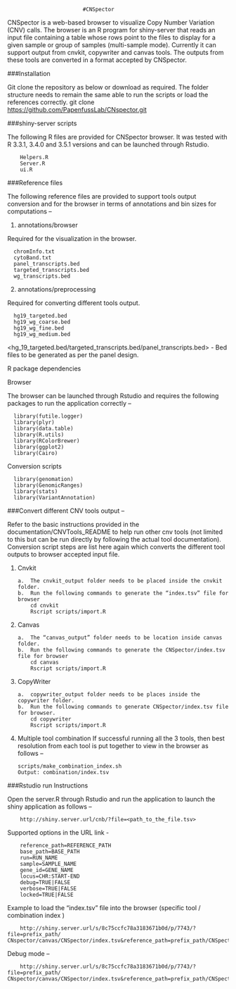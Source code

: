 							#CNSpector
                                                           
CNSpector is a web-based browser to visualize Copy Number Variation (CNV) calls. The browser is an R program for shiny-server that reads an input file containing a table whose rows point to the files to display for a given sample or group of samples (multi-sample mode). Currently it can support output from cnvkit, copywriter and canvas tools. The outputs from these tools are converted in a format accepted by CNSpector.

###Installation

Git clone the repository as below or download as required. The folder structure needs to remain the same able to run the scripts or load the references correctly. 
git clone https://github.com/PapenfussLab/CNspector.git 

###shiny-server scripts

The following R files are provided for CNSpector browser. It was tested with R 3.3.1, 3.4.0 and 3.5.1 versions and can be launched through Rstudio.

		Helpers.R 
		Server.R
		ui.R

###Reference files

The following reference files are provided to support tools output conversion and for the browser in terms of annotations and bin sizes for computations – 
 
 1. annotations/browser
  
  Required for the visualization in the browser.
  
	  chromInfo.txt
	  cytoBand.txt
	  panel_transcripts.bed 
	  targeted_transcripts.bed
	  wg_transcripts.bed

  2. annotations/preprocessing
  
  Required for converting different tools output.
  
	  hg19_targeted.bed
	  hg19_wg_coarse.bed
	  hg19_wg_fine.bed
	  hg19_wg_medium.bed

  <hg_19_targeted.bed/targeted_transcripts.bed/panel_transcripts.bed> - Bed files to be generated as per the panel design.

R package dependencies

  Browser
  
  The browser can be launched through Rstudio and requires the following packages to run the application correctly – 
  
	  library(futile.logger)
	  library(plyr)
	  library(data.table)
	  library(R.utils)
	  library(RColorBrewer)
	  library(ggplot2)
	  library(Cairo)

  Conversion scripts 

	  library(genomation)
	  library(GenomicRanges)
	  library(stats)
	  library(VariantAnnotation)


###Convert different CNV tools output – 

Refer to the basic instructions provided in the documentation/CNVTools_README to help run other cnv tools (not limited to this but can be run directly by following the actual tool documentation). Conversion script steps are list here again which converts the different tool outputs to browser accepted input file.

1.	Cnvkit

		a.	The cnvkit_output folder needs to be placed inside the cnvkit folder. 
		b.	Run the following commands to generate the “index.tsv” file for browser
			cd cnvkit
			Rscript scripts/import.R 

2.	Canvas

		a.	The “canvas_output” folder needs to be location inside canvas folder.
		b.	Run the following commands to generate the CNSpector/index.tsv file for browser
			cd canvas
			Rscript scripts/import.R

3.	CopyWriter

		a.	copywriter_output folder needs to be places inside the copywriter folder. 
		b.	Run the following commands to generate CNSpector/index.tsv file for browser.
			cd copywriter
			Rscript scripts/import.R

4.	Multiple tool combination 
	If successful running all the 3 tools, then best resolution from each tool is put together to view in the browser as follows – 

		scripts/make_combination_index.sh
		Output: combination/index.tsv


###Rstudio run Instructions 

Open the server.R through Rstudio and run the application to launch the shiny application as follows – 

		http://shiny.server.url/cnb/?file=<path_to_the_file.tsv>

Supported options in the URL link - 

		reference_path=REFERENCE_PATH
		base_path=BASE_PATH
		run=RUN_NAME
		sample=SAMPLE_NAME
		gene_id=GENE_NAME
		locus=CHR:START-END
		debug=TRUE|FALSE
		verbose=TRUE|FALSE
		locked=TRUE|FALSE

Example to load the “index.tsv” file into the browser (specific tool / combination index )

		http://shiny.server.url/s/8c75ccfc78a3183671b0d/p/7743/?file=prefix_path/ CNspector/canvas/CNSpector/index.tsv&reference_path=prefix_path/CNSpector/annotations/browser&base_path=/home/canvas/CNSpector

Debug mode – 
	
		http://shiny.server.url/s/8c75ccfc78a3183671b0d/p/7743/?file=prefix_path/ CNspector/canvas/CNSpector/index.tsv&reference_path=prefix_path/CNSpector/annotations/browser&base_path=/home/canvas/CNSpector&debug=T

